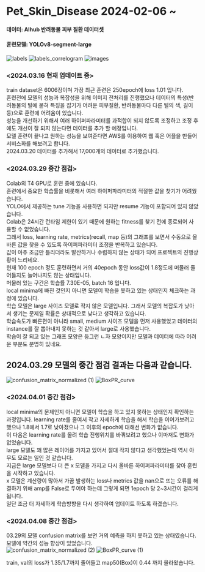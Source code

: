 # Pet_Skin_Disease 2024-02-06 ~

#### 데이터: AIhub 반려동물 피부 질환 데이터셋  
#### 훈련모델: YOLOv8-segment-large  

![labels](https://github.com/bovo1/Pet_Skin_Disease/assets/110110403/dde859f5-852c-4249-b621-a6f0c0089299)
![labels_correlogram](https://github.com/bovo1/Pet_Skin_Disease/assets/110110403/ec6be181-ce66-4496-9865-39e7a751f84c)
![images](https://github.com/bovo1/Pet_Skin_Disease/assets/110110403/4ba90f8c-1772-45fa-87ee-501203b8453c)



### <2024.03.16 현재 업데이트 중>  

train dataset은 6006장이며 가장 최근 훈련은 250epoch에 loss 1.01 입니다.  
훈련전에 모델의 성능과 복잡성을 위해 이미지 전처리를 진행했으나 데이터의 특성(반려동물의 털에 묻혀 특징을 잡기가 어려운 피부질환, 반려동물마다 다른 털의 색, 길이 등)으로 훈련에 어려움이 있습니다.  
성능을 개선하기 위해서 여러 하이퍼파라미터를 과적합이 되지 않도록 조정하고 조정 후에도 개선이 잘 되지 않는다면 데이터를 추가 할 예정입니다.  
모델 훈련이 끝나고 원하는 성능을 보여준다면 AWS를 이용하여 웹 혹은 어플을 만들어 서비스화를 해보려고 합니다.  
2024.03.20 데이터를 추가해서 17,000개의 데이터로 추가했습니다.  

### <2024.03.29 중간 점검>  

Colab의 T4 GPU로 훈련 중에 있습니다.  
훈련에서 중요한 학습률을 비롯해서 여러 하이퍼파라미터의 적절한 값을 찾기가 어려웠습니다.  
YOLO에서 제공하는 tune 기능을 사용하면 되지만 resume 기능이 포함되어 있지 않았습니다.  
Colab은 24시간 런타임 제한이 있기 때문에 원하는 fitness를 찾기 전에 종료되어 사용할 수 없었습니다.  
그래서 loss, learning rate, metrics(recall, map 등)의 그래프를 보면서 수동으로 올바른 값을 찾을 수 있도록 하이퍼파라미터 조정을 반복하고 있습니다.  
값이 아주 조금만 틀리더라도 발산하거나 수렴하지 않는 상태가 되어 프로젝트의 진행상황이 느리네요.  
현재 100 epoch 정도 훈련하면서 거의 40epoch 동안 loss값이 1.8정도에 머물러 줄어들지도 늘어나지도 않는 상태입니다.  
머물러 있는 구간은 학습률 7.30E-05, batch 16 입니다.  
local minima에 빠진 것인지 아니면 모델이 학습을 못하고 있는 상태인지 체크하는 과정에 있습니다.  
학습 모델은 large 사이즈 모델로 작지 않은 모델입니다. 그래서 모델의 복잡도가 낮아서 생기는 문제일 확률은 상대적으로 낮다고 생각하고 있습니다.  
학습속도가 빠른편이 아니라 small, medium 사이즈 모델을 먼저 사용했었고 데이터의 instance를 잘 뽑아내지 못하는 것 같아서 large로 사용했습니다.  
학습이 잘 되고 있는 그래프 모양은 둥그런 ㄴ자 모양이지만 모델과 데이터에 따라 어려운 부분도 분명히 있네요.  

## 2024.03.29 모델의 중간 점검 결과는 다음과 같습니다.  
![confusion_matrix_normalized (1)](https://github.com/bovo1/Pet_Skin_Disease/assets/110110403/d4a43dff-7d49-4b6b-8e94-cc913b825bc2)
![BoxPR_curve](https://github.com/bovo1/Pet_Skin_Disease/assets/110110403/2df2af85-fa24-4171-a09b-4d4d8a41d9df)

### <2024.04.01 중간 점검>
local minima의 문제인지 아니면 모델이 학습을 하고 있지 못하는 상태인지 확인하는 과정입니다.
learning rate를 줄여서 작고 자세하게 학습을 해서 학습을 이어가보려고 했으나 1.8에서 1.7로 낮아졌으나 그 이후의 epoch에 대해선 변화가 없습니다.  
이 다음은 learning rate를 올려 학습 진행위치를 바꿔보려고 했으나 이마저도 변화가 없었습니다.  
large 모델도 꽤 많은 레이어를 가지고 있어서 절대 작지 않다고 생각했었는데 역시 아무도 모르는 일인 것 같습니다.  
지금은 large 모델보다 더 큰 x 모델을 가지고 다시 올바른 하이퍼파라미터를 찾아 훈련을 시작하고 있습니다.  
x 모델은 계산량이 많아서 가끔 발생하는 loss나 metrics 값을 nan으로 뜨는 오류를 해결하기 위해 amp를 False로 두어야 하는데 그렇게 되면 1epoch 당 2~3시간이 걸리게 됩니다.  
일단 조금 더 자세하게 학습방향을 다시 생각하여 업데이트 하도록 하겠습니다.

### <2024.04.08 중간 점검>
03.29의 모델 confusion matrix를 보면 거의 예측을 하지 못하고 있는 상태였습니다.  
모델에 약간의 성능 향상이 있었습니다.  
![confusion_matrix_normalized (2)](https://github.com/bovo1/Pet_Skin_Disease/assets/110110403/3012deb4-87fd-4b2f-a801-fa6bb693620d)
![BoxPR_curve (1)](https://github.com/bovo1/Pet_Skin_Disease/assets/110110403/ce00ac57-a2ff-4afb-9e1c-0695be5be5a7)

train, val의 loss가 1.35/1.7까지 줄어들고 map50(Box)이 0.44 까지 올라왔습니다. 

